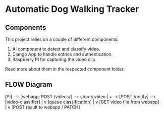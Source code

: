 # Automatic Dog Walking Tracker

## Components

This project relies on a couple of different components:

1. AI component to detect and classify video.
2. Django App to handle entries and authentication.
3. Raspberry Pi for capturing the video clip.

Read more about them in the respected component folder.

## FLOW Diagram

[Pi] --> [webapp: POST /videos/] --> stores video
               |
               +--> [POST /notify] --> [video-classifier]
                                           |
                                           v
                                 [queue classification]
                                           |
                                           v
                              [GET video file from webapp]
                                           |
                                           v
                             [POST result to webapp / PATCH]


